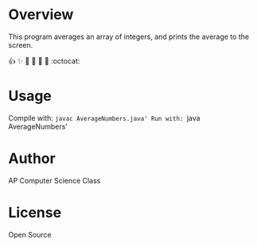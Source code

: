 Overview
========

This program averages an array of integers, and prints the average to the screen.


:+1: :sparkles: :camel: :tada: :rocket: :metal: :octocat:

Usage
======
Compile with: `javac AverageNumbers.java'
Run with: `java AverageNumbers'

Author
=======
AP Computer Science Class

License
=======
Open Source